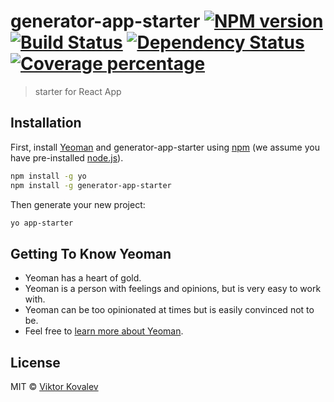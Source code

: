 # generator-app-starter [![NPM version][npm-image]][npm-url] [![Build Status][travis-image]][travis-url] [![Dependency Status][daviddm-image]][daviddm-url] [![Coverage percentage][coveralls-image]][coveralls-url]
> starter for React App

## Installation

First, install [Yeoman](http://yeoman.io) and generator-app-starter using [npm](https://www.npmjs.com/) (we assume you have pre-installed [node.js](https://nodejs.org/)).

```bash
npm install -g yo
npm install -g generator-app-starter
```

Then generate your new project:

```bash
yo app-starter
```

## Getting To Know Yeoman

 * Yeoman has a heart of gold.
 * Yeoman is a person with feelings and opinions, but is very easy to work with.
 * Yeoman can be too opinionated at times but is easily convinced not to be.
 * Feel free to [learn more about Yeoman](http://yeoman.io/).

## License

MIT © [Viktor Kovalev](https://github.com/Luffi2539)


[npm-image]: https://badge.fury.io/js/generator-app-starter.svg
[npm-url]: https://npmjs.org/package/generator-app-starter
[travis-image]: https://travis-ci.org/Luffi2539/generator-app-starter.svg?branch=master
[travis-url]: https://travis-ci.org/Luffi2539/generator-app-starter
[daviddm-image]: https://david-dm.org/Luffi2539/generator-app-starter.svg?theme=shields.io
[daviddm-url]: https://david-dm.org/Luffi2539/generator-app-starter
[coveralls-image]: https://coveralls.io/repos/Luffi2539/generator-app-starter/badge.svg
[coveralls-url]: https://coveralls.io/r/Luffi2539/generator-app-starter
